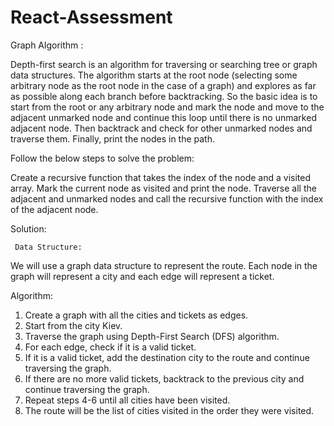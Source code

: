 # React-Assessment

 Graph Algorithm :

Depth-first search is an algorithm for traversing or searching tree or graph data structures. The algorithm starts at the root node (selecting some arbitrary node as the root node in the case of a graph) and explores as far as possible along each branch before backtracking. 
So the basic idea is to start from the root or any arbitrary node and mark the node and move to the adjacent unmarked node and continue this loop until there is no unmarked adjacent node. Then backtrack and check for other unmarked nodes and traverse them. Finally, print the nodes in the path.

Follow the below steps to solve the problem:

Create a recursive function that takes the index of the node and a visited array.
Mark the current node as visited and print the node.
Traverse all the adjacent and unmarked nodes and call the recursive function with the index of the adjacent node.



Solution: 
     
     Data Structure:
We will use a graph data structure to represent the route. Each node in the graph will represent a city and each edge will represent a ticket.

Algorithm:
1. Create a graph with all the cities and tickets as edges.
2. Start from the city Kiev.
3. Traverse the graph using Depth-First Search (DFS) algorithm.
4. For each edge, check if it is a valid ticket.
5. If it is a valid ticket, add the destination city to the route and continue traversing the graph.
6. If there are no more valid tickets, backtrack to the previous city and continue traversing the graph.
7. Repeat steps 4-6 until all cities have been visited.
8. The route will be the list of cities visited in the order they were visited.  

